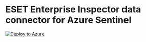 # ESET Enterprise Inspector data connector for Azure Sentinel
[![Deploy to Azure](https://aka.ms/deploytoazurebutton)](https://portal.azure.com/#create/Microsoft.Template/uri/https%3A%2F%2Fgithub.com%2Fdmaasland%2Fazure-sentinel-eei-connector%2Fraw%2Fmain%2Fazuredeploy.json)